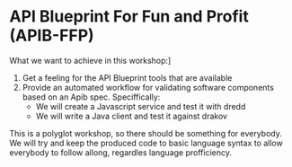 # API Blueprint For Fun and Profit (APIB-FFP)

What we want to achieve in this workshop:]

1. Get a feeling for the API Blueprint tools that are available
2. Provide an automated workflow for validating software components based on an
   Apib spec.
   Speciffically:
    * We will create a Javascript service and test it with dredd
    * We will write a Java client and test it against drakov


This is a polyglot workshop, so there should be something for everybody. We
will try and keep the produced code to basic language syntax to allow everybody
to follow allong, regardles language profficiency.

